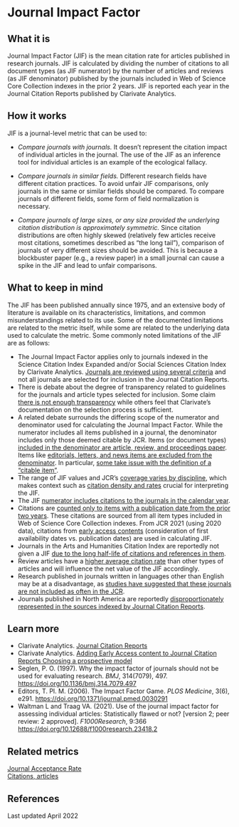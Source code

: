 # Journal Impact Factor

## What it is

Journal Impact Factor (JIF) is the mean citation rate for articles published in research journals. JIF is calculated by dividing the number of citations to all document types (as JIF numerator) by the number of articles and reviews (as JIF denominator) published by the journals included in Web of Science Core Collection indexes in the prior 2 years. JIF is reported each year in the Journal Citation Reports published by Clarivate Analytics.


## How it works
JIF is a journal-level metric that can be used to:
- *Compare journals with journals.* It doesn’t represent the citation impact of individual articles in the journal. The use of the JIF as an inference tool for individual articles is an example of the ecological fallacy.<br>

- *Compare journals in similar fields.* Different research fields have different citation practices. To avoid unfair JIF comparisons, only journals in the same or similar fields should be compared. To compare journals of different fields, some form of field normalization is necessary.<br>

- *Compare journals of large sizes, or any size provided the underlying citation distribution is approximately symmetric.* Since citation distributions are often highly skewed (relatively few articles receive most citations, sometimes described as “the long tail”), comparison of journals of very different sizes should be avoided. This is because a blockbuster paper (e.g., a review paper) in a small journal can cause a spike in the JIF and lead to unfair comparisons.<br>


## What to keep in mind

The JIF has been published annually since 1975, and an extensive body of literature is available on its characteristics, limitations, and common misunderstandings related to its use. Some of the documented limitations are related to the metric itself, while some are related to the underlying data used to calculate the metric. Some commonly noted limitations of the JIF are as follows:

- The Journal Impact Factor applies only to journals indexed in the Science Citation Index Expanded and/or Social Sciences Citation Index by Clarivate Analytics. [Journals are reviewed using several criteria](https://clarivate.com/essays/journal-selection-process/) and not all journals are selected for inclusion in the Journal Citation Reports. <br>
- There is debate about the degree of transparency related to guidelines for the journals and article types selected for inclusion. Some claim [there is not enough transparency](http://journals.plos.org/plosmedicine/article?id=10.1371/journal.pmed.0030291) while others feel that Clarivate’s documentation on the selection process is sufficient. <br>
- A related debate surrounds the differing scope of the numerator and denominator used for calculating the Journal Impact Factor. While the numerator includes all items published in a journal, the denominator includes only those deemed citable by JCR. Items (or document types) [included in the denominator are article, review, and proceedings paper](https://jamanetwork.com/journals/jama/fullarticle/184527). Items like [editorials, letters, and news items are excluded from the denominator](https://clarivate.com/webofsciencegroup/wp-content/uploads/sites/2/2021/06/JIF-2021.pdf). In particular, [some take issue with the definition of a “citable item”](http://journals.plos.org/plosmedicine/article?id=10.1371/journal.pmed.0030291). <br>
- The range of JIF values and JCR’s [coverage varies by discipline](http://onlinelibrary.wiley.com/doi/10.1002/asi.20936/full), which makes context such as [citation density and rates](https://jamanetwork.com/journals/jama/fullarticle/202114) crucial for interpreting the JIF. <br>
- The JIF [numerator includes citations to the journals in the calendar year](https://clarivate.com/webofsciencegroup/wp-content/uploads/sites/2/2021/06/JIF-2021.pdf).
- Citations are [counted only to items with a publication date from the prior two years](https://clarivate.com/webofsciencegroup/wp-content/uploads/sites/2/2021/06/JIF-2021.pdf). These citations are sourced from all item types included in Web of Science Core Collection indexes. From JCR 2021 (using 2020 data), citations from [early access contents](https://clarivate.com/blog/whats-next-for-jcr-defining-early-access/) (consideration of first availability dates vs. publication dates) are used in calculating JIF. <br>
- Journals in the Arts and Humanities Citation Index are reportedly not given a JIF [due to the long half-life of citations and references in them](https://arxiv.org/ftp/arxiv/papers/1801/1801.08992.pdf). <br>
- Review articles have a [higher average citation rate](http://www.garfield.library.upenn.edu/essays/v10p007y1987.pdf) than other types of articles and will influence the net value of the JIF accordingly. <br>
- Research published in journals written in languages other than English may be at a disadvantage, as [studies have suggested that these journals are not included as often in the JCR](https://onlinelibrary.wiley.com/doi/full/10.1002/asi.21250). <br>
- Journals published in North America are reportedly [disproportionately represented in the sources indexed by Journal Citation Reports](http://mjl.clarivate.com/). <br>


## Learn more
- Clarivate Analytics. [Journal Citation Reports](https://clarivate.com/webofsciencegroup/wp-content/uploads/sites/2/2021/06/JIF-2021.pdf) <br>
- Clarivate Analytics. [Adding Early Access content to Journal Citation Reports Choosing a prospective model](https://clarivate.com/webofsciencegroup/wp-content/uploads/sites/2/dlm_uploads/2021/01/EA-in-JCR3-discussion-paper-1.pdf) <br>
- Seglen, P. O. (1997). Why the impact factor of journals should not be used for evaluating research. *BMJ*, 314(7079), 497. https://doi.org/10.1136/bmj.314.7079.497
- Editors, T. Pl. M. (2006). The Impact Factor Game. *PLOS Medicine*, 3(6), e291. https://doi.org/10.1371/journal.pmed.0030291 <br>
- Waltman L and Traag VA. (2021). Use of the journal impact factor for assessing individual articles: Statistically flawed or not? [version 2; peer review: 2 approved]. *F1000Research*, 9:366 https://doi.org/10.12688/f1000research.23418.2 <br>


## Related metrics
[Journal Acceptance Rate]() <br>
[Citations, articles]() <br>


## References

Last updated April 2022
